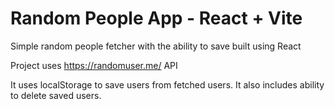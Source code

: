 # Random People App - React + Vite


Simple random people fetcher with the ability to save built using React

Project uses https://randomuser.me/ API

It uses localStorage to save users from fetched users. It also includes ability to delete saved users.